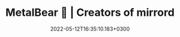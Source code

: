 ---
title : "MetalBear 🐻 | Creators of mirrord"
description: "Build cloud-native apps better and faster with mirrord. Run local code in your Kubernetes cluster — no deploying needed."
lead: "Build cloud-native apps better and faster with mirrord. Run local code in your Kubernetes cluster — no deploying needed."
date: 2022-05-12T16:35:10.183+0300
lastmod: 2022-05-12T16:35:10.183+0300
draft: false
images: []
---